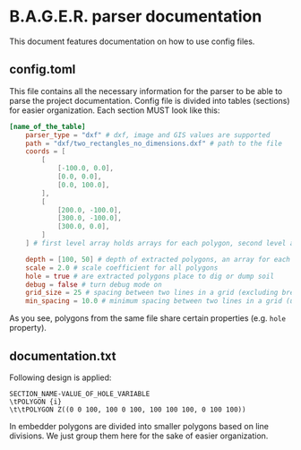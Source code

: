 # B.A.G.E.R. parser documentation

This document features documentation on how to use config files.

## config.toml
This file contains all the necessary information for the parser to be able to parse the project documentation. Config file is divided into tables (sections) for easier organization. Each section MUST look like this:

```toml
[name_of_the_table]
    parser_type = "dxf" # dxf, image and GIS values are supported
    path = "dxf/two_rectangles_no_dimensions.dxf" # path to the file
    coords = [
        [
            [-100.0, 0.0],
            [0.0, 0.0],
            [0.0, 100.0],
        ],
        [
            [200.0, -100.0],
            [300.0, -100.0],
            [300.0, 0.0],
        ]
    ] # first level array holds arrays for each polygon, second level array holds arrays where an array is a coordinate of a single line; only first 3 points are enough to override, rest of points are automatically calculated

    depth = [100, 50] # depth of extracted polygons, an array for each polygon
    scale = 2.0 # scale coefficient for all polygons
    hole = true # are extracted polygons place to dig or dump soil
    debug = false # turn debug mode on
    grid_size = 25 # spacing between two lines in a grid (excluding breakpoints)
    min_spacing = 10.0 # minimum spacing between two lines in a grid (used when they are too many breakpoints, e.g. curved segments of a polygon)
```

As you see, polygons from the same file share certain properties (e.g. `hole` property).

## documentation.txt
Following design is applied:
```
SECTION_NAME-VALUE_OF_HOLE_VARIABLE
\tPOLYGON {i}
\t\tPOLYGON Z((0 0 100, 100 0 100, 100 100 100, 0 100 100))
```

In embedder polygons are divided into smaller polygons based on line divisions. We just group them here for the sake of easier organization.
